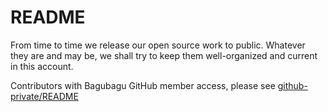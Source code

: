# README

From time to time we release our open source work to public. Whatever they are and may be, we shall try to keep them well-organized and current in this account.

Contributors with Bagubagu GitHub member access, please see [github-private/README](https://github.com/bagubagu/.github-private/blob/master/profile/README.md)
